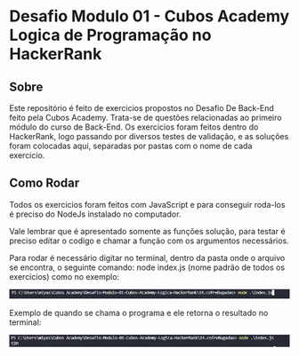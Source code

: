 # Desafio Modulo 01 - Cubos Academy Logica de Programação no HackerRank

## Sobre

Este repositório é feito de exercicios propostos no Desafio De Back-End feito pela Cubos Academy. Trata-se de questões relacionadas ao primeiro módulo do curso de Back-End.
Os exercicios foram feitos dentro do HackerRank, logo passando por diversos testes de validação, e as soluções foram colocadas aqui, separadas por pastas com o nome de cada exercicio.

## Como Rodar

Todos os exercicios foram feitos com JavaScript e para conseguir roda-los é preciso do NodeJs instalado no computador.

Vale lembrar que é apresentado somente as funções solução, para testar é preciso editar o codigo e chamar a função com os argumentos necessários.

Para rodar é necessário digitar no terminal, dentro da pasta onde o arquivo se encontra, o seguinte comando: node index.js (nome padrão de todos os exercicios) como no exemplo:

![comando node-js](/img/comando-terminal.png)

Exemplo de quando se chama o programa e ele retorna o resultado no terminal:

![Resultado do Programa](/img/resultado-atualizado.png)

